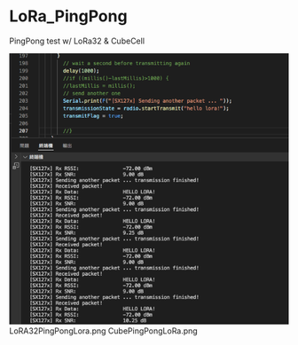 # LoRa_PingPong
PingPong test w/ LoRa32 &amp; CubeCell


<img src="pic/LoRA32Monitor.png">
LoRA32PingPongLora.png
CubePingPongLoRa.png
